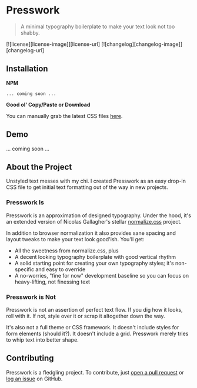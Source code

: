 # Presswork

> A minimal typography boilerplate to make your text look not too shabby.

[![license][license-image]][license-url] [![changelog][changelog-image]][changelog-url]

## Installation

**NPM**

```
... coming soon ...
```

**Good ol' Copy/Paste or Download**

You can manually grab the latest CSS files [here](https://github.com/phillipluther/presswork/tree/master/lib).


## Demo

... coming soon ...


## About the Project

Unstyled text messes with my chi. I created Presswork as an easy drop-in CSS file to get initial text formatting out of the way in new projects.

### Presswork Is

Presswork is an approximation of designed typography. Under the hood, it's an extended version of Nicolas Gallagher's stellar [normalize.css](https://github.com/necolas/normalize.css/) project.

In addition to browser normalization it also provides sane spacing and layout tweaks to make your text look good'ish. You'll get:

* All the sweetness from normalize.css, plus
* A decent looking typography boilerplate with good vertical rhythm
* A solid starting point for creating your own typography styles; it's non-specific and easy to override
* A no-worries, "fine for now" development baseline so you can focus on heavy-lifting, not finessing text


### Presswork is Not

Presswork is not an assertion of perfect text flow. If you dig how it looks, roll with it. If not, style over it or scrap it altogether down the way.

It's also not a full theme or CSS framework. It doesn't include styles for form elements (should it?). It doesn't include a grid. Presswork merely tries to whip text into better shape.


## Contributing

Presswork is a fledgling project. To contribute, just [open a pull request](https://github.com/phillipluther/presswork/pulls) or [log an issue](https://github.com/phillipluther/presswork/issues) on GitHub.
